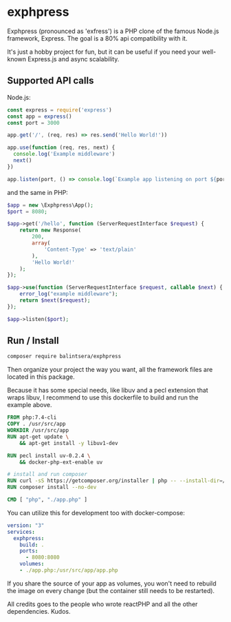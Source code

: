 # exphpress

Exphpress (pronounced as 'exfress') is a PHP clone of the famous Node.js framework, Express. The goal is a 80% api compatibility with it.

It's just a hobby project for fun, but it can be useful if you need your well-known Express.js and async scalability.



## Supported API calls

Node.js: 

```javascript
const express = require('express')
const app = express()
const port = 3000

app.get('/', (req, res) => res.send('Hello World!'))

app.use(function (req, res, next) {
  console.log('Example middleware')
  next()
})

app.listen(port, () => console.log(`Example app listening on port ${port}!`))
```

and the same in PHP:

```php
$app = new \Exphpress\App();
$port = 8080;

$app->get('/hello', function (ServerRequestInterface $request) {
    return new Response(
        200,
        array(
            'Content-Type' => 'text/plain'
        ),
        'Hello World!'
    );
});

$app->use(function (ServerRequestInterface $request, callable $next) {
    error_log("example middleware");
    return $next($request);
});

$app->listen($port);
```

## Run / Install

```bash
composer require balintsera/exphpress
```

Then organize your project the way you want, all the framework files are located in this package.

Because it has some special needs, like libuv and a pecl extension that wraps libuv, I recommend to use this dockerfile to build and run the example above.

```Dockerfile
FROM php:7.4-cli
COPY . /usr/src/app
WORKDIR /usr/src/app
RUN apt-get update \
    && apt-get install -y libuv1-dev

RUN pecl install uv-0.2.4 \
    && docker-php-ext-enable uv

# install and run composer 
RUN curl -sS https://getcomposer.org/installer | php -- --install-dir=/usr/local/bin --filename=composer
RUN composer install --no-dev

CMD [ "php", "./app.php" ]
```

You can utilize this for development too with docker-compose: 

```YAML
version: "3"
services:
  exphpress:
    build: .
    ports: 
      - 8080:8080
    volumes:
    - ./app.php:/usr/src/app/app.php 
```

If you share the source of your app as volumes, you won't need to rebuild the image on every change (but the container still needs to be restarted).


All credits goes to the people who wrote reactPHP and all the other dependencies. Kudos.